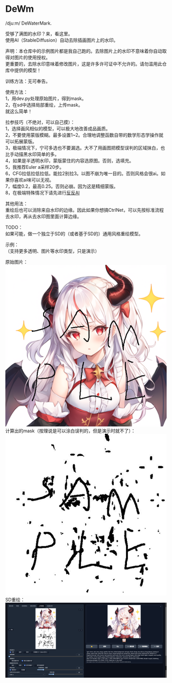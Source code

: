 # DeWm
/djuːm/ DeWaterMark.  

受够了满图的水印？来，看这里。  
使用AI（StableDiffusion）自动去除插画图片上的水印。  

声明：本仓库中的示例图片都是我自己跑的。去除图片上的水印不意味着你自动取得对图片的使用授权。  
更重要的，去除水印意味着修改图片，这是许多许可证中不允许的。请勿滥用此仓库中提供的模型！  

训练方法：无可奉告。  

使用方法：  
1，用dev.py处理原始图片，得到mask。  
2，在sd中选择局部重绘，上传mask。  
就这么简单！  

拉参技巧（不绝对，可以自己摸）：  
1，选择画风相似的模型，可以极大地改善成品画质。  
2，不要使用蒙版模糊。最多设置1~2。合理地调整函数自带的数学形态学操作就可以拓展蒙版。  
3，极端情况下，宁可多选也不要漏选。大不了用画图把模型误判的区域抹白，也比手动描黑水印简单的多。  
4，如果是半透明水印，蒙版蒙住的内容选原图。否则，选填充。  
5，我推荐Euler a采样20步。  
6，CFG拉低拉低拉低。能拉2别拉3。以图不崩为唯一目的。否则风格会很ai。如果你喜欢ai味可以无视。  
7，幅度0.2，最高0.25。否则必崩。因为这是精细蒙版。  
8，在极端特殊情况下请先进行[反反AI](https://github.com/huzpsb/DeTox/)

其他用法：  
重绘后也可以消除来自水印的边缘。因此如果你想搞CtrlNet，可以先按标准流程去水印，再从去水印图里面计算边缘。  

TODO：  
如果可能，做一个独立于SD的（或者基于SD的）通用风格重绘模型。  

示例：  
（支持更多透明、图片等水印类型，只是演示）  

原始图片：  
![](./sample.png)  
计算出的mask（按理说是可以涂白误判的，但是演示时就不了）：  
![](./mask.jpg)  
SD重绘：  
![](./ss.png)
